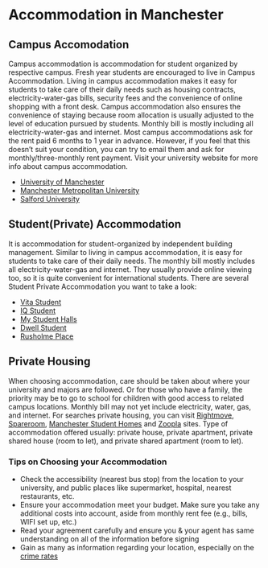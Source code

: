 # Accommodation in Manchester
## Campus Accomodation 
Campus accommodation is accommodation for student organized by respective campus. Fresh year students are encouraged to live in Campus Accommodation. Living in campus accommodation makes it easy for students to take care of their daily needs such as housing contracts, electricity-water-gas bills, security fees and the convenience of online shopping with a front desk. Campus accommodation also ensures the convenience of staying because room allocation is usually adjusted to the level of education pursued by students. Monthly bill is mostly including all electricity-water-gas and internet. Most campus accommodations ask for the rent paid 6 months to 1 year in advance. However, if you feel that this doesn’t suit your condition, you can try to email them and ask for monthly/three-monthly rent payment. Visit your university website for more info about campus accommodation.

- [University of Manchester](https://www.accommodation.manchester.ac.uk/)
- [Manchester Metropolitan University](https://www.mmu.ac.uk/study/accommodation)
- [Salford University](https://www.salford.ac.uk/askus/topics/accommodation)

## Student(Private) Accommodation 
It is accommodation for student-organized by independent building management. Similar to living in campus accommodation, it is easy for students to take care of their daily needs. The monthly bill mostly includes all electricity-water-gas and internet. They usually provide online viewing too, so it is quite convenient for international students. There are several Student Private Accommodation you want to take a look:

- [Vita Student](https://my.vitastudent.com/manchester-g-2223/?gclid=CjwKCAjwuYWSBhByEiwAKd_n_ppg5GDYTaP4RZdhFkUoSg330i9N0Hq3LGRIm2_sIdHooAcs35qTJBoCfCUQAvD_BwE)
- [IQ Student](https://www.iqstudentaccommodation.com/manchester?year=2022-23&sorting=availability)
- [My Student Halls](https://www.mystudenthalls.com/)
- [Dwell Student](https://www.dwellstudent.co.uk/)
- [Rusholme Place](https://campuslivingvillages.com/united-kingdom/manchester/rusholme-place/)

## Private Housing
When choosing accommodation, care should be taken about where your university and majors are followed. Or for those who have a family, the priority may be to go to school for children with good access to related campus locations. Monthly bill may not yet include electricity, water, gas, and internet. For searches private housing, you can visit [Rightmove](https://www.rightmove.co.uk/), [Spareroom](https://www.spareroom.co.uk/), [Manchester Student Homes](https://www.manchesterstudenthomes.com/Accommodation) and  [Zoopla](https://www.zoopla.co.uk/) sites. Type of accommodation offered usually: private house, private apartment, private shared house (room to let), and private shared apartment (room to let).


### Tips on Choosing your Accommodation 
- Check the accessibility (nearest bus stop) from the location to your university, and public places like supermarket, hospital, nearest restaurants, etc.
- Ensure your accommodation meet your budget. Make sure you take any additional costs into account, aside from monthly rent fee (e.g., bills, WIFI set up, etc.)
- Read your agreement carefully and ensure you & your agent has same understanding on all of the information before signing
- Gain as many as information regarding your location, especially on the [crime rates](https://www.police.uk/pu/your-area/greater-manchester-police/commercial-district/?tab=CrimeMap)
